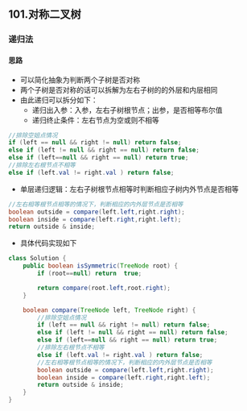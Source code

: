 ## 101.对称二叉树

### 递归法

#### 思路
- 可以简化抽象为判断两个子树是否对称
- 两个子树是否对称的话可以拆解为左右子树的的外层和内层相同
- 由此递归可以拆分如下：
  - 递归出入参：入参，左右子树根节点；出参，是否相等布尔值
  - 递归终止条件：左右节点为空或则不相等
```java
//排除空姐点情况
if (left == null && right != null) return false;
else if (left != null && right == null) return false;
else if (left==null && right == null) return true;
//排除左右根节点不相等
else if (left.val != right.val ) return false;
```
  - 单层递归逻辑：左右子树根节点相等时判断相应子树内外节点是否相等
```java
//左右相等根节点相等的情况下，判断相应的内外层节点是否相等
boolean outside = compare(left.left,right.right);
boolean inside = compare(left.right,right.left);
return outside & inside;
```

- 具体代码实现如下

```java
class Solution {
    public boolean isSymmetric(TreeNode root) {
        if (root==null) return  true;

        return compare(root.left,root.right);
    }

    boolean compare(TreeNode left, TreeNode right) {
        //排除空姐点情况
        if (left == null && right != null) return false;
        else if (left != null && right == null) return false;
        else if (left==null && right == null) return true;
        //排除左右根节点不相等
        else if (left.val != right.val ) return false;
        //左右相等根节点相等的情况下，判断相应的内外层节点是否相等
        boolean outside = compare(left.left,right.right);
        boolean inside = compare(left.right,right.left);
        return outside & inside;
    }
}
```